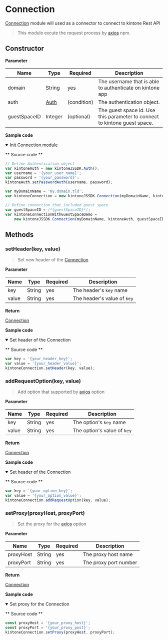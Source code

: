 # Connection

[Connection](#) module will used as a connector to connect to kintone Rest API

> This module excute the request process by [axios](https://www.npmjs.com/package/axios) npm.

## Constructor

**Parameter**

| Name| Type| Required| Description |
| --- | --- | --- | --- |
| domain | String | yes | The username that is able to authenticate on kintone app
| auth | [Auth](./authentication) | (condition) | The authentication object.
| guestSpaceID | Integer | (optional) | The guest space id. Use this parameter to connect to kintone guest space.

**Sample code**

<details class="tab-container" open>
<Summary>Init Connection module</Summary>

** Source code **

```javascript
// Define Authentication object
var kintoneAuth = new kintoneJSSDK.Auth();
var username = '{your_user_name}';
var password = '{your_password}';
kintoneAuth.setPasswordAuth(username, password);

var myDomainName = 'my.domain.tld';
var kintoneConnection = new kintoneJSSDK.Connection(myDomainName, kintoneAuth);

// Define connection that included guest space
var guestSpaceID = /*{guestSpaceID}*/;
var kintoneConnectionWithGuestSpaceDemo =
    new kintoneJSSDK.Connection(myDomainName, kintoneAuth, guestSpaceID);

```

</details>

## Methods

### setHeader(key, value)

> Set new header of the [Connection](./connection)

**Parameter**

| Name| Type| Required| Description |
| --- | --- | --- | --- |
| key | String | yes | The header's `key` name
| value | String | yes | The header's value of `key`

**Return**

[Connection](./connection)

**Sample code**

<details class="tab-container" open>
<Summary>Set header of the Connection</Summary>

** Source code **

```javascript
var key = '{your_header_key}';
var value = '{your_header_value}';
kintoneConnection.setHeader(key, value);
```

</details>

### addRequestOption(key, value)

> Add option that supported by [axios](https://www.npmjs.com/package/axios) option

**Parameter**

| Name| Type| Required| Description |
| --- | --- | --- | --- |
| key | String | yes | The option's `key` name
| value | String | yes | The option's value of `key`

**Return**

[Connection](./connection)

**Sample code**

<details class="tab-container" open>
<Summary>Set header of the Connection</Summary>

** Source code **

```javascript
var key = '{your_option_key}';
var value = '{your_option_value}';
kintoneConnection.addRequestOption(key, value);
```

</details>

### setProxy(proxyHost, proxyPort)

> Set the proxy for the [axios](https://www.npmjs.com/package/axios) option

**Parameter**

| Name| Type| Required| Description |
| --- | --- | --- | --- |
| proxyHost | String | yes | The proxy host name
| proxyPort | String | yes | The proxy port number

**Return**

[Connection](./connection)

**Sample code**

<details class="tab-container" open>
<Summary>Set proxy for the Connection</Summary>

** Source code **

```javascript
const proxyHost = '{your_proxy_host}';
const proxyPort = '{your_proxy_post}';
kintoneConnection.setProxy(proxyHost, proxyPort);
```

</details>
